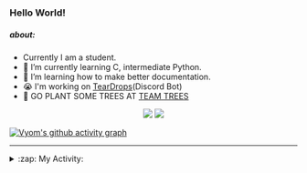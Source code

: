 ### Hello World!

##### about:
- Currently I am a student.
- 🌱 I’m currently learning C, intermediate Python.
- 🌱 I’m learning how to make better documentation.
- 😭 I'm working on [TearDrops](https://github.com/Vyvy-vi/TearDrops)(Discord Bot)
- 🌱 GO PLANT SOME TREES AT [TEAM TREES](https://teamtrees.org/)

<p align="center">
  <a href="https://twitter.com/Vyvy_viM"><img target="_blank" src="https://img.shields.io/badge/twitter%20@Vyvy_viM-0D95E8?style=for-the-badge&logo=twitter&logoColor=white"/></a> 
  <a href="https://vyvy-vi.github.io/portfolio"><img target="_blank" src="https://img.shields.io/badge/-I%27m_craving_for_open_source-green?style=for-the-badge&logo=github&logoColor=black"/></a> 
</p>

[![Vyom's github activity graph](https://activity-graph.herokuapp.com/graph?username=Vyvy-vi)](https://github.com/ashutosh00710/github-readme-activity-graph)

---
<details>
  <summary>:zap: My Activity:</summary>
  
<!--START_SECTION:waka-->
**I'm a Night 🦉** 

```text
🌞 Morning    35 commits     █░░░░░░░░░░░░░░░░░░░░░░░░   5.29% 
🌆 Daytime    213 commits    ████████░░░░░░░░░░░░░░░░░   32.18% 
🌃 Evening    242 commits    █████████░░░░░░░░░░░░░░░░   36.56% 
🌙 Night      172 commits    ██████░░░░░░░░░░░░░░░░░░░   25.98%

```
📅 **I'm Most Productive on Thursday** 

```text
Monday       92 commits     ███░░░░░░░░░░░░░░░░░░░░░░   13.9% 
Tuesday      84 commits     ███░░░░░░░░░░░░░░░░░░░░░░   12.69% 
Wednesday    126 commits    ████░░░░░░░░░░░░░░░░░░░░░   19.03% 
Thursday     134 commits    █████░░░░░░░░░░░░░░░░░░░░   20.24% 
Friday       39 commits     █░░░░░░░░░░░░░░░░░░░░░░░░   5.89% 
Saturday     84 commits     ███░░░░░░░░░░░░░░░░░░░░░░   12.69% 
Sunday       103 commits    ████░░░░░░░░░░░░░░░░░░░░░   15.56%

```


📊 **This Week I Spent My Time On** 

```text
🔥 Editors: 
Vim                      10 hrs 57 mins      █████████████████████████   100.0%

🐱‍💻 Projects: 
blog                     5 hrs 9 mins        ███████████░░░░░░░░░░░░░░   47.16% 
TEC-Discord-Automation   2 hrs 7 mins        ████░░░░░░░░░░░░░░░░░░░░░   19.35% 
Unknown Project          2 hrs 3 mins        ████░░░░░░░░░░░░░░░░░░░░░   18.78% 
TheGame                  1 hr 14 mins        ██░░░░░░░░░░░░░░░░░░░░░░░   11.33% 
faucet                   15 mins             ░░░░░░░░░░░░░░░░░░░░░░░░░   2.38%

```


<!--END_SECTION:waka-->
</details>
